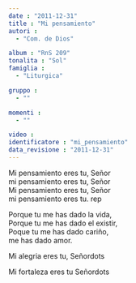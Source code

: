 ```yaml
---
date : "2011-12-31"
title : "Mi pensamiento"
autori : 
  - "Com. de Dios"

album : "RnS 209"
tonalita : "Sol"
famiglia : 
  - "Liturgica"

gruppo : 
  - ""

momenti : 
  - ""

video : 
identificatore : "mi_pensamiento"
data_revisione : "2011-12-31"
---
```

  
  
 Mi pensamiento eres tu, Señor   
mi pensamiento eres tu, Señor   
Mi pensamiento eres tu, Señor   
mi pensamiento eres tu. rep  
  
  
Porque tu me has dado la vida,  
Porque tu me has dado el existir,  
Poque tu me has dado cariño,  
me has dado amor.   
  
  
  
Mi alegria eres tu, Señordots  
  
  
  
Mi fortaleza eres tu Señordots  
  
  
  
